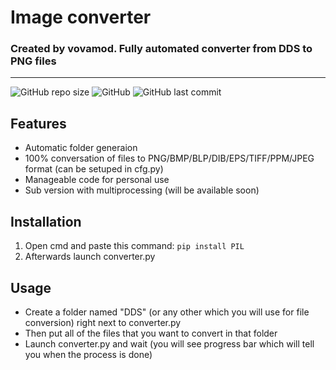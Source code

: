 # Image converter
### Created by vovamod. Fully automated converter from DDS to PNG files

---
![GitHub repo size](https://img.shields.io/github/repo-size/vovamod/DDS-converter)
![GitHub](https://img.shields.io/github/license/vovamod/DDS-converter)
![GitHub last commit](https://img.shields.io/github/last-commit/vovamod/DDS-converter)
## Features

* Automatic folder generaion
* 100% conversation of files to PNG/BMP/BLP/DIB/EPS/TIFF/PPM/JPEG format (can be setuped in cfg.py)
* Manageable code for personal use
* Sub version with multiprocessing (will be available soon)


Installation
---
1. Open cmd and paste this command: `pip install PIL`
2. Afterwards launch converter.py


Usage
---
* Create a folder named "DDS" (or any other which you will use for file conversion) right next to converter.py
* Then put all of the files that you want to convert in that folder
* Launch converter.py and wait (you will see progress bar which will tell you when the process is done)
